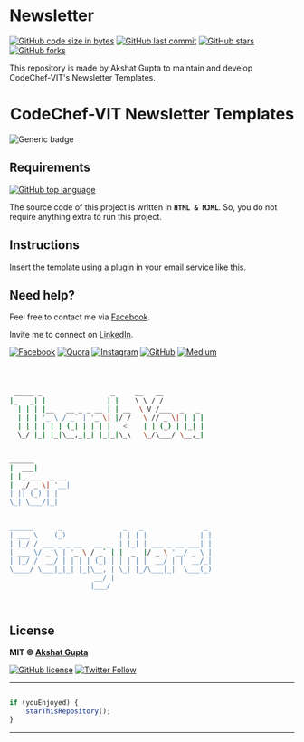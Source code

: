 # Newsletter

[![GitHub code size in bytes](https://img.shields.io/github/languages/code-size/akshatvg/Newsletter?logo=github&style=social)](https://github.com/akshatvg/) [![GitHub last commit](https://img.shields.io/github/last-commit/akshatvg/Newsletter?style=social&logo=git)](https://github.com/akshatvg/) [![GitHub stars](https://img.shields.io/github/stars/akshatvg/Newsletter?style=social)](https://github.com/akshatvg/Newsletter/stargazers) [![GitHub forks](https://img.shields.io/github/forks/akshatvg/Newsletter?style=social&logo=git)](https://github.com/akshatvg/Newsletter/network)

This repository is made by Akshat Gupta to maintain and develop CodeChef-VIT's Newsletter Templates.

<h1 align="center">
CodeChef-VIT Newsletter Templates
</h1>

![Generic badge](https://img.shields.io/badge/Newsletter-templates-orange) 

## Requirements

[![GitHub top language](https://img.shields.io/github/languages/top/akshatvg/Newsletter?logo=html&style=social)](https://github.com/akshatvg/)

The source code of this project is written in **`HTML & MJML`**. So, you do not require anything extra to run this project.

## Instructions

Insert the template using a plugin in your email service like <a href="https://chrome.google.com/webstore/detail/html-inserter-for-gmail/lkdchkblgffcinmodbodlkclphfldkll?hl=en">this</a>.


## Need help?


Feel free to contact me via [Facebook](https://www.facebook.com/akshatvg).

Invite me to connect on [LinkedIn](https://www.linkedin.com/in/akshatvg/).

[![Facebook](https://img.shields.io/badge/Facebook-add-blue.svg?logo=facebook&logoColor=white)](https://www.facebook.com/akshatvg) [![Quora](https://img.shields.io/badge/Quora-ask-red.svg?logo=quora)](https://www.quora.com/profile/Akshat-Gupta-279) [![Instagram](https://img.shields.io/badge/Instagram-follow-purple.svg?logo=instagram&logoColor=white)](https://www.instagram.com/akshatvg/) [![GitHub](https://img.shields.io/badge/Snapchat-add-yellow.svg?logo=snapchat&logoColor=white)](https://www.snapchat.com/add/akshatvg) [![Medium](https://img.shields.io/badge/Medium-follow-black.svg?logo=medium&logoColor=white)](https://medium.com/@akshatvg)


```bash



 _____ _                 _     __   __            
|_   _| |               | |    \ \ / /            
  | | | |__   __ _ _ __ | | __  \ V /___  _   _   
  | | | '_ \ / _` | '_ \| |/ /   \ // _ \| | | |  
  | | | | | | (_| | | | |   <    | | (_) | |_| |  
  \_/ |_| |_|\__,_|_| |_|_|\_\   \_/\___/ \__,_|  
                                                  
                                                  
______                                            
|  ___|                                           
| |_ ___  _ __                                    
|  _/ _ \| '__|                                   
| || (_) | |                                      
\_| \___/|_|                                      
                                                  
                                                  
______      _               _   _               _ 
| ___ \    (_)             | | | |             | |
| |_/ / ___ _ _ __   __ _  | |_| | ___ _ __ ___| |
| ___ \/ _ \ | '_ \ / _` | |  _  |/ _ \ '__/ _ \ |
| |_/ /  __/ | | | | (_| | | | | |  __/ | |  __/_|
\____/ \___|_|_| |_|\__, | \_| |_/\___|_|  \___(_)
                     __/ |                        
                    |___/                         

 


```

## License

**MIT &copy; [Akshat Gupta](https://github.com/akshatvg/Newsletter/blob/master/LICENSE)**

[![GitHub license](https://img.shields.io/github/license/akshatvg/Newsletter?style=social&logo=github)](https://github.com/akshatvg/Newsletter/blob/master/LICENSE) [![Twitter Follow](https://img.shields.io/twitter/follow/akshatvg?style=social)](https://twitter.com/akshatvg)

---------

```javascript

if (youEnjoyed) {
    starThisRepository();
}

```

-----------
